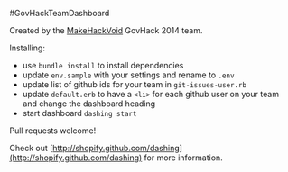 #GovHackTeamDashboard

Created by the [MakeHackVoid](http://makehackvoid.com) GovHack 2014 team.

Installing:

*  use `bundle install` to install dependencies
*  update `env.sample` with your settings and rename to `.env`
*  update list of github ids for your team in `git-issues-user.rb` 
*  update `default.erb` to have a `<li>` for each github user on your team and change the dashboard heading
*  start dashboard `dashing start`

Pull requests welcome!

Check out [http://shopify.github.com/dashing](http://shopify.github.com/dashing) for more information.

